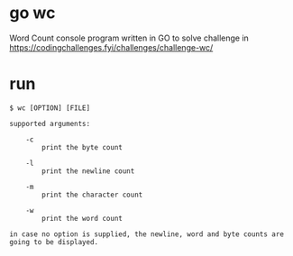 # go wc

Word Count console program written in GO to solve challenge in https://codingchallenges.fyi/challenges/challenge-wc/

# run

`$ wc [OPTION] [FILE]`

    supported arguments:

        -c 
            print the byte count
            
        -l
            print the newline count

        -m
            print the character count

        -w
            print the word count

    in case no option is supplied, the newline, word and byte counts are going to be displayed.

        